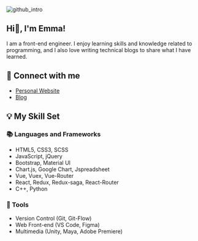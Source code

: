 ![github_intro](https://github.com/Huiwen-Huang/Huiwen-Huang/blob/main/gIthub_intro.gif)

## Hi👋, I'm Emma!
I am a front-end engineer. I enjoy learning skills and knowledge related to programming, and I also love writing technical blogs to share what I have learned.

## 📎 Connect with me
- [Personal Website](https://Huiwen-Huang.github.io/)
- [Blog](https://Huiwen-Huang.github.io/blog/)

## 💡 My Skill Set

### 📚 Languages and Frameworks
- HTML5, CSS3, SCSS
- JavaScript, jQuery
- Bootstrap, Material UI
- Chart.js, Google Chart, Jspreadsheet
- Vue, Vuex, Vue-Router
- React, Redux, Redux-saga, React-Router
- C++, Python

### 🔧 Tools
- Version Control (Git, Git-Flow)
- Web Front-end (VS Code, Figma)
- Multimedia (Unity, Maya, Adobe Premiere)
